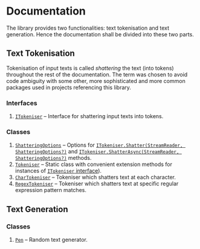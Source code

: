 # Documentation

The library provides two functionalities: text tokenisation and text generation. Hence the documentation shall be divided into these two parts.

## Text Tokenisation

Tokenisation of input texts is called *shattering* the text (into tokens) throughout the rest of the documentation. The term was chosen to avoid code ambiguity with some other, more sophisticated and more common packages used in projects referencing this library.

### Interfaces

1.  [```ITokeniser```](ITokeniser.md) &ndash; Interface for shattering input texts into tokens.

### Classes

1.  [```ShatteringOptions```](ShatteringOptions.md) &ndash; Options for [```ITokeniser.Shatter(StreamReader, ShatteringOptions?)```](ITokeniser.md#shatterstreamreader-shatteringoptions--null) and [```ITokeniser.ShatterAsync(StreamReader, ShatteringOptions?)```](ITokeniser.md#shatterasyncstreamreader-shatteringoptions--null) methods.
2.  [```Tokeniser```](Tokeniser.md) &ndash; Static class with convenient extension methods for instances of [```ITokeniser``` interface](#ITokeniser.md)).
3.  [```CharTokeniser```](SharTokeniser.md) &ndash; Tokeniser which shatters text at each character.
4.  [```RegexTokeniser```](RegexTokeniser.md) &ndash; Tokeniser which shatters text at specific regular expression pattern matches.

## Text Generation

### Classes

1.  [```Pen```](Pen.md) &ndash; Random text generator.
